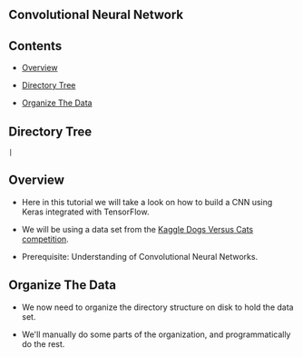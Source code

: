 ## Convolutional Neural Network

## Contents

* [Overview](#overview)

* [Directory Tree](#directory-tree)

* [Organize The Data](#organize-the-data)

## Directory Tree

```
|
```

## Overview

* Here in this tutorial we will take a look on how to build a CNN using Keras integrated with TensorFlow.

* We will be using a data set from the [Kaggle Dogs Versus Cats competition](https://www.kaggle.com/c/dogs-vs-cats/data). 

* Prerequisite: Understanding of Convolutional Neural Networks.

## Organize The Data

* We now need to organize the directory structure on disk to hold the data set. 

* We'll manually do some parts of the organization, and programmatically do the rest.
